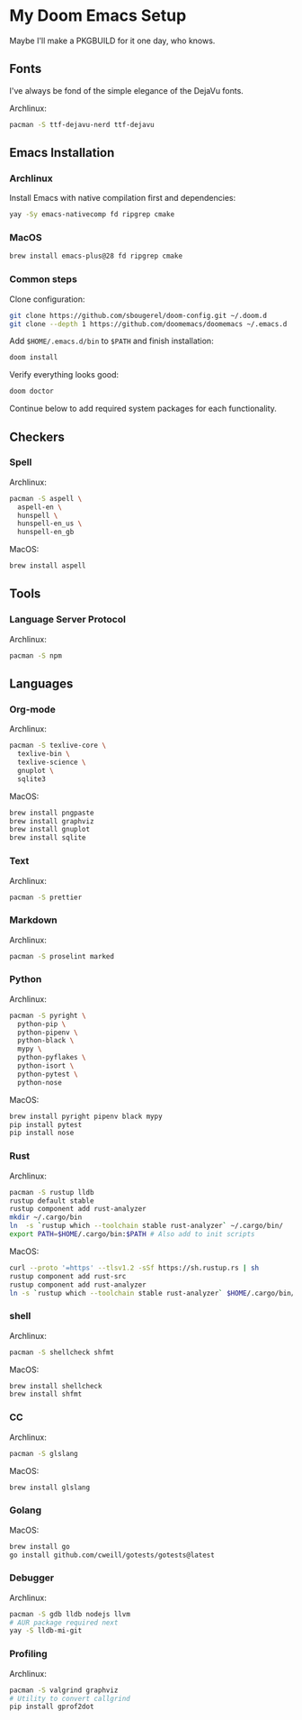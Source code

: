 # My Doom Emacs Setup

Maybe I'll make a PKGBUILD for it one day, who knows.

## Fonts

I've always be fond of the simple elegance of the DejaVu fonts.

Archlinux:

```sh
pacman -S ttf-dejavu-nerd ttf-dejavu
```

## Emacs Installation

### Archlinux

Install Emacs with native compilation first and dependencies:

```sh
yay -Sy emacs-nativecomp fd ripgrep cmake
```

### MacOS

```sh
brew install emacs-plus@28 fd ripgrep cmake
```

### Common steps

Clone configuration:

```sh
git clone https://github.com/sbougerel/doom-config.git ~/.doom.d
git clone --depth 1 https://github.com/doomemacs/doomemacs ~/.emacs.d
```

Add `$HOME/.emacs.d/bin` to `$PATH` and finish installation:

```sh
doom install
```

Verify everything looks good:

```sh
doom doctor
```

Continue below to add required system packages for each functionality.

## Checkers

### Spell

Archlinux:

```sh
pacman -S aspell \
  aspell-en \
  hunspell \
  hunspell-en_us \
  hunspell-en_gb
```

MacOS:

```sh
brew install aspell
```

## Tools

### Language Server Protocol

Archlinux:

```sh
pacman -S npm
```

## Languages

### Org-mode

Archlinux:

```sh
pacman -S texlive-core \
  texlive-bin \
  texlive-science \
  gnuplot \
  sqlite3
```

MacOS:

```sh
brew install pngpaste
brew install graphviz
brew install gnuplot
brew install sqlite
```

### Text

Archlinux:

```sh
pacman -S prettier
```

### Markdown

Archlinux:

```sh
pacman -S proselint marked
```

### Python

Archlinux:

```sh
pacman -S pyright \
  python-pip \
  python-pipenv \
  python-black \
  mypy \
  python-pyflakes \
  python-isort \
  python-pytest \
  python-nose
```

MacOS:

```sh
brew install pyright pipenv black mypy
pip install pytest
pip install nose
```

### Rust

Archlinux:

```sh
pacman -S rustup lldb
rustup default stable
rustup component add rust-analyzer
mkdir ~/.cargo/bin
ln  -s `rustup which --toolchain stable rust-analyzer` ~/.cargo/bin/
export PATH=$HOME/.cargo/bin:$PATH # Also add to init scripts
```

MacOS:

```sh
curl --proto '=https' --tlsv1.2 -sSf https://sh.rustup.rs | sh
rustup component add rust-src
rustup component add rust-analyzer
ln -s `rustup which --toolchain stable rust-analyzer` $HOME/.cargo/bin/rust-analyzer
```

### shell

Archlinux:

```sh
pacman -S shellcheck shfmt
```

MacOS:

```sh
brew install shellcheck
brew install shfmt
```

### CC

Archlinux:

```sh
pacman -S glslang
```

MacOS:

```sh
brew install glslang
```

### Golang

MacOS:

```sh
brew install go
go install github.com/cweill/gotests/gotests@latest
```

### Debugger

Archlinux:

```sh
pacman -S gdb lldb nodejs llvm
# AUR package required next
yay -S lldb-mi-git
```

### Profiling

Archlinux:

```sh
pacman -S valgrind graphviz
# Utility to convert callgrind
pip install gprof2dot
```
